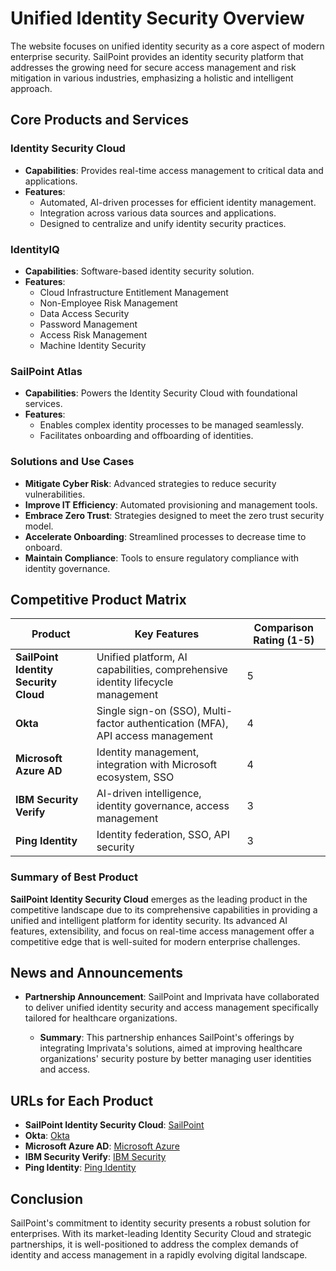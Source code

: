 # Unified Identity Security Overview

The website focuses on unified identity security as a core aspect of modern enterprise security. SailPoint provides an identity security platform that addresses the growing need for secure access management and risk mitigation in various industries, emphasizing a holistic and intelligent approach.

## Core Products and Services

### Identity Security Cloud
- **Capabilities**: Provides real-time access management to critical data and applications.
- **Features**:
  - Automated, AI-driven processes for efficient identity management.
  - Integration across various data sources and applications.
  - Designed to centralize and unify identity security practices.

### IdentityIQ
- **Capabilities**: Software-based identity security solution.
- **Features**:
  - Cloud Infrastructure Entitlement Management
  - Non-Employee Risk Management
  - Data Access Security
  - Password Management
  - Access Risk Management
  - Machine Identity Security

### SailPoint Atlas
- **Capabilities**: Powers the Identity Security Cloud with foundational services.
- **Features**:
  - Enables complex identity processes to be managed seamlessly.
  - Facilitates onboarding and offboarding of identities.

### Solutions and Use Cases
- **Mitigate Cyber Risk**: Advanced strategies to reduce security vulnerabilities.
- **Improve IT Efficiency**: Automated provisioning and management tools.
- **Embrace Zero Trust**: Strategies designed to meet the zero trust security model.
- **Accelerate Onboarding**: Streamlined processes to decrease time to onboard.
- **Maintain Compliance**: Tools to ensure regulatory compliance with identity governance.

## Competitive Product Matrix

| Product              | Key Features                                                                 | Comparison Rating (1-5) |
|---------------------|-------------------------------------------------------------------------------|-------------------------|
| **SailPoint Identity Security Cloud** | Unified platform, AI capabilities, comprehensive identity lifecycle management | 5                       |
| **Okta**            | Single sign-on (SSO), Multi-factor authentication (MFA), API access management | 4                       |
| **Microsoft Azure AD** | Identity management, integration with Microsoft ecosystem, SSO         | 4                       |
| **IBM Security Verify** | AI-driven intelligence, identity governance, access management             | 3                       |
| **Ping Identity**   | Identity federation, SSO, API security                                       | 3                       |

### Summary of Best Product
**SailPoint Identity Security Cloud** emerges as the leading product in the competitive landscape due to its comprehensive capabilities in providing a unified and intelligent platform for identity security. Its advanced AI features, extensibility, and focus on real-time access management offer a competitive edge that is well-suited for modern enterprise challenges.

## News and Announcements
- **Partnership Announcement**: SailPoint and Imprivata have collaborated to deliver unified identity security and access management specifically tailored for healthcare organizations.
  
  - **Summary**: This partnership enhances SailPoint's offerings by integrating Imprivata's solutions, aimed at improving healthcare organizations' security posture by better managing user identities and access.

## URLs for Each Product
- **SailPoint Identity Security Cloud**: [SailPoint](https://www.sailpoint.com/)
- **Okta**: [Okta](https://www.okta.com/)
- **Microsoft Azure AD**: [Microsoft Azure](https://azure.microsoft.com/en-us/services/active-directory/)
- **IBM Security Verify**: [IBM Security](https://www.ibm.com/security/identity-and-access-management)
- **Ping Identity**: [Ping Identity](https://www.pingidentity.com/)

## Conclusion
SailPoint's commitment to identity security presents a robust solution for enterprises. With its market-leading Identity Security Cloud and strategic partnerships, it is well-positioned to address the complex demands of identity and access management in a rapidly evolving digital landscape.